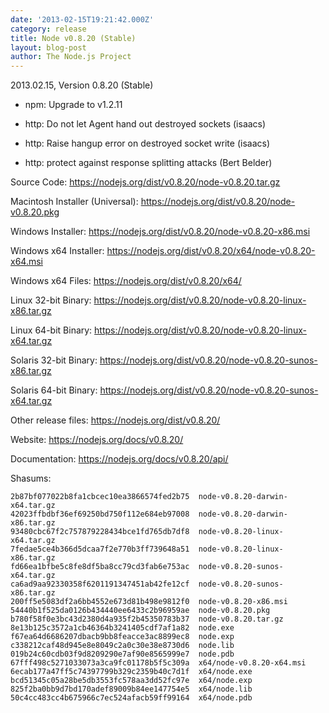 ```yaml
---
date: '2013-02-15T19:21:42.000Z'
category: release
title: Node v0.8.20 (Stable)
layout: blog-post
author: The Node.js Project
---
```


2013.02.15, Version 0.8.20 (Stable)

- npm: Upgrade to v1.2.11

- http: Do not let Agent hand out destroyed sockets (isaacs)

- http: Raise hangup error on destroyed socket write (isaacs)

- http: protect against response splitting attacks (Bert Belder)

Source Code: https://nodejs.org/dist/v0.8.20/node-v0.8.20.tar.gz

Macintosh Installer (Universal): https://nodejs.org/dist/v0.8.20/node-v0.8.20.pkg

Windows Installer: https://nodejs.org/dist/v0.8.20/node-v0.8.20-x86.msi

Windows x64 Installer: https://nodejs.org/dist/v0.8.20/x64/node-v0.8.20-x64.msi

Windows x64 Files: https://nodejs.org/dist/v0.8.20/x64/

Linux 32-bit Binary: https://nodejs.org/dist/v0.8.20/node-v0.8.20-linux-x86.tar.gz

Linux 64-bit Binary: https://nodejs.org/dist/v0.8.20/node-v0.8.20-linux-x64.tar.gz

Solaris 32-bit Binary: https://nodejs.org/dist/v0.8.20/node-v0.8.20-sunos-x86.tar.gz

Solaris 64-bit Binary: https://nodejs.org/dist/v0.8.20/node-v0.8.20-sunos-x64.tar.gz

Other release files: https://nodejs.org/dist/v0.8.20/

Website: https://nodejs.org/docs/v0.8.20/

Documentation: https://nodejs.org/docs/v0.8.20/api/

Shasums:

```
2b87bf077022b8fa1cbcec10ea3866574fed2b75  node-v0.8.20-darwin-x64.tar.gz
42023ffbdbf36ef69250bd750f112e684eb97008  node-v0.8.20-darwin-x86.tar.gz
93480cbc67f2c757879228434bce1fd765db7df8  node-v0.8.20-linux-x64.tar.gz
7fedae5ce4b366d5dcaa7f2e770b3ff739648a51  node-v0.8.20-linux-x86.tar.gz
fd66ea1bfbe5c8fe8df5ba8cc79cd3fab6e753ac  node-v0.8.20-sunos-x64.tar.gz
ca6ad9aa92330358f6201191347451ab42fe12cf  node-v0.8.20-sunos-x86.tar.gz
200ff5e5083df2a6bb4552e673d81b498e9812f0  node-v0.8.20-x86.msi
54440b1f525da0126b434440ee6433c2b96959ae  node-v0.8.20.pkg
b780f58f0e3bc43d2380d4a935f2b45350783b37  node-v0.8.20.tar.gz
8e13b125c3572a1cb46364b3241405cdf7af1a82  node.exe
f67ea64d6686207dbacb9bb8feacce3ac8899ec8  node.exp
c338212caf48d945e8e8049c2a0c30e38e8730d6  node.lib
019b24c60cdb03f9d8209290e7af90e8565999e7  node.pdb
67fff498c5271033073a3ca9fc01178b5f5c309a  x64/node-v0.8.20-x64.msi
6ecab177a47ff5c74397799b329c2359b40c7d1f  x64/node.exe
bcd51345c05a28be5db3553fc578aa3dd52fc97e  x64/node.exp
825f2ba0bb9d7bd170adef89009b84ee147754e5  x64/node.lib
50c4cc483cc4b675966c7ec524afacb59ff99164  x64/node.pdb
```
